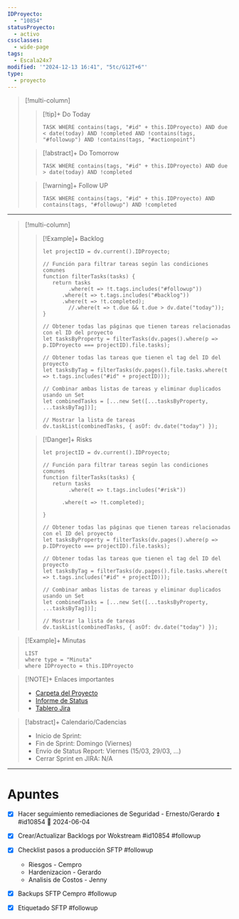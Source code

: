 ```yaml
---
IDProyecto:
  - "10854"
statusProyecto:
  - activo
cssclasses:
  - wide-page
tags:
  - Escala24x7
modified: '"2024-12-13 16:41", "5tc/G12T+6"'
type:
  - proyecto
---
```


> [!multi-column]
>
>> [!tip]+ Do Today
>> ```dataview
>> TASK WHERE contains(tags, "#id" + this.IDProyecto) AND due < date(today) AND !completed AND !contains(tags, "#followup") AND !contains(tags, "#actionpoint")
>>```
>
>> [!abstract]+ Do Tomorrow
>> ```dataview
>>TASK WHERE contains(tags, "#id" + this.IDProyecto) AND due > date(today) AND !completed
>>```
>
>> [!warning]+ Follow UP
>> ```dataview
>>TASK WHERE contains(tags, "#id" + this.IDProyecto) AND contains(tags, "#followup") AND !completed
>>```

--- 

> [!multi-column]
> 
>>[!Example]+ Backlog
>> ```dataviewjs
>> let projectID = dv.current().IDProyecto;
>>
>> // Función para filtrar tareas según las condiciones comunes
>> function filterTasks(tasks) {
>>    return tasks
>>         .where(t => !t.tags.includes("#followup"))
>>       .where(t => t.tags.includes("#backlog"))
>>       .where(t => !t.completed);
>>         //.where(t => t.due && t.due > dv.date("today"));
>>}
>> 
>> // Obtener todas las páginas que tienen tareas relacionadas con el ID del proyecto
>>let tasksByProperty = filterTasks(dv.pages().where(p => p.IDProyecto === projectID).file.tasks);
>> 
>> // Obtener todas las tareas que tienen el tag del ID del proyecto
>>let tasksByTag = filterTasks(dv.pages().file.tasks.where(t => t.tags.includes("#id" + projectID)));
>> 
>>// Combinar ambas listas de tareas y eliminar duplicados usando un Set
>> let combinedTasks = [...new Set([...tasksByProperty, ...tasksByTag])];
>> 
>>// Mostrar la lista de tareas
>> dv.taskList(combinedTasks, { asOf: dv.date("today") });
>>```
>
>>[!Danger]+ Risks
>> ```dataviewjs
>> let projectID = dv.current().IDProyecto;
>>
>> // Función para filtrar tareas según las condiciones comunes
>> function filterTasks(tasks) {
>>    return tasks
>>         .where(t => t.tags.includes("#risk"))
>> 
>>       .where(t => !t.completed);
>> 
>>}
>> 
>> // Obtener todas las páginas que tienen tareas relacionadas con el ID del proyecto
>>let tasksByProperty = filterTasks(dv.pages().where(p => p.IDProyecto === projectID).file.tasks);
>> 
>> // Obtener todas las tareas que tienen el tag del ID del proyecto
>>let tasksByTag = filterTasks(dv.pages().file.tasks.where(t => t.tags.includes("#id" + projectID)));
>> 
>>// Combinar ambas listas de tareas y eliminar duplicados usando un Set
>> let combinedTasks = [...new Set([...tasksByProperty, ...tasksByTag])];
>> 
>>// Mostrar la lista de tareas
>> dv.taskList(combinedTasks, { asOf: dv.date("today") });
>>```

> [!Example]+ Minutas
> ```dataview
> LIST
> where type = "Minuta"
> where IDProyecto = this.IDProyecto
> ```

> [!NOTE]+ Enlaces importantes
> 
> - [Carpeta del Proyecto](https://drive.google.com/drive/folders/1f_pl9NjN9ZPFGCo-sBR3EZKUdenrbytD?usp=sharing)
> - [Informe de Status](https://docs.google.com/presentation/d/1Rr4Kg0bZDKAAzw5VDje7zP-uvwWfhmmX3nbdEoelST0/edit?usp=sharing)
> - [Tablero Jira](https://escala24x7.atlassian.net/jira/software/c/projects/DACR/boards/733)

> [!abstract]+ Calendario/Cadencias
> - Inicio de Sprint:  
> - Fin de Sprint: Domingo (Viernes)
> - Envío de Status Report: Viernes (15/03, 29/03, ...)
> - Cerrar Sprint en JIRA: N/A

---- 
# Apuntes

- [x] Hacer seguimiento remediaciones de Seguridad - Ernesto/Gerardo ⏫  #id10854 📅 2024-06-04
- [x] Crear/Actualizar Backlogs por Wokstream #id10854 #followup
- [x] Checklist pasos a producción SFTP #followup
	- Riesgos - Cempro 
	- Hardenizacion - Gerardo
	- Analisis de Costos - Jenny
- [x] Backups SFTP Cempro #followup
- [x] Etiquetado SFTP #followup




